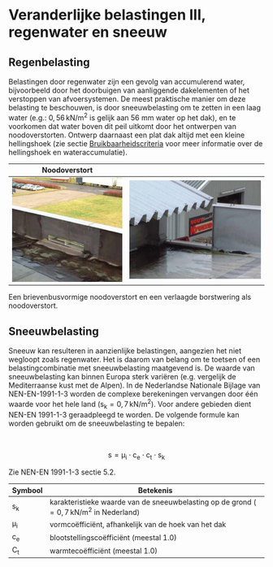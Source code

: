 # Veranderlijke belastingen III, regenwater en sneeuw

## Regenbelasting

Belastingen door regenwater zijn een gevolg van accumulerend water, bijvoorbeeld door het doorbuigen van aanliggende dakelementen of het verstoppen van afvoersystemen. De meest praktische manier om deze belasting te beschouwen, is door sneeuwbelasting om te zetten in een laag water (e.g.: $\mathsf{0,56 \, kN/m^2}$ is gelijk aan 56 mm water op het dak), en te voorkomen dat water boven dit peil uitkomt door het ontwerpen van noodoverstorten. Ontwerp daarnaast een plat dak altijd met een kleine hellingshoek (zie sectie [Bruikbaarheidscriteria](#) voor meer informatie over de hellingshoek en wateraccumulatie).

| Noodoverstort | |
|---------------------------|---------------------------|
| ![Noodoverstort 1](Images/noodafvoer_4_brievenbus_www_adviesbureau_hageman_nl.jpg) | ![Noodoverstort 2](Images/noodafvoer_6_plaatselijk_sterk_verlaagde_borstwering_www_adviesbureau_hageman_nl.jpg) |

Een brievenbusvormige noodoverstort en een verlaagde borstwering als noodoverstort.

## Sneeuwbelasting

Sneeuw kan resulteren in aanzienlijke belastingen, aangezien het niet wegloopt zoals regenwater. Het is daarom van belang om te toetsen of een belastingcombinatie met sneeuwbelasting maatgevend is. De waarde van sneeuwbelasting kan binnen Europa sterk variëren (e.g. vergelijk de Mediterraanse kust met de Alpen). In de Nederlandse Nationale Bijlage van NEN-EN-1991-1-3 worden de complexe berekeningen vervangen door één waarde voor het hele land ($\mathsf{s_k=0,7 \, kN/m^2}$). Voor andere gebieden dient NEN-EN 1991-1-3 geraadpleegd te worden. De volgende formule kan worden gebruikt om de sneeuwbelasting te bepalen:

<br>

$$
\mathsf{s = \mu_i \cdot c_e \cdot c_t \cdot s_k}
$$

Zie NEN-EN 1991-1-3 sectie 5.2.

| Symbool         | Betekenis                                                      |
|-----------------|---------------------------------------------------------------|
| $\mathsf{s_k}$ | karakteristieke waarde van de sneeuwbelasting op de grond ($\mathsf{=0,7 \, kN/m^2}$ in Nederland) |
| $\mathsf{\mu_i}$ | vormcoëfficiënt, afhankelijk van de hoek van het dak         |
| $\mathsf{c_e}$   | blootstellingscoëfficiënt (meestal 1.0)                      |
| $\mathsf{C_t}$   | warmtecoëfficiënt (meestal 1.0)                             |
